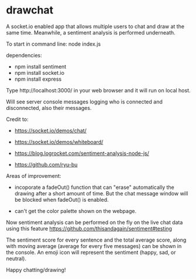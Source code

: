 # drawchat
A socket.io enabled app that allows multiple users to chat and draw at the same time. Meanwhile, a sentiment analysis is performed underneath. 

To start in command line: node index.js

dependencies:
- npm install sentiment
- npm install socket.io
- npm install express

Type http://localhost:3000/ in your web browser and it will run on local host. 

Will see server console messages logging who is connected and disconnected, also their messages. 

Credit to:
- https://socket.io/demos/chat/

- https://socket.io/demos/whiteboard/

- https://blog.logrocket.com/sentiment-analysis-node-js/

- https://github.com/ryu-bu

Areas of improvement:
- incoporate a fadeOut() function that can "erase" automatically the drawing after a short amount of time. But the chat message window will be blocked when fadeOut() is enabled.

- can't get the color palette shown on the webpage.

Now sentiment analysis can be performed on the fly on the live chat data using this feature https://github.com/thisandagain/sentiment#testing

The sentiment score for every sentence and the total average score, along with moving average (average for every five messages) can be shown in the console. An emoji icon will represent the sentiment (happy, sad, or neutral).

Happy chatting/drawing!
